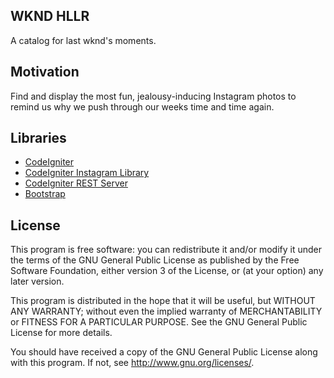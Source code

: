 ## WKND HLLR
A catalog for last wknd's moments.

## Motivation
Find and display the most fun, jealousy-inducing Instagram photos to remind us why we push through our weeks time and time again.

## Libraries
* [CodeIgniter](http://ellislab.com/codeigniter)
* [CodeIgniter Instagram Library](https://github.com/ianckc/CodeIgniter-Instagram-Library)
* [CodeIgniter REST Server](https://github.com/philsturgeon/codeigniter-restserver)
* [Bootstrap](http://twitter.github.io/bootstrap/) 

## License
This program is free software: you can redistribute it and/or modify
it under the terms of the GNU General Public License as published by
the Free Software Foundation, either version 3 of the License, or
(at your option) any later version.

This program is distributed in the hope that it will be useful,
but WITHOUT ANY WARRANTY; without even the implied warranty of
MERCHANTABILITY or FITNESS FOR A PARTICULAR PURPOSE.  See the
GNU General Public License for more details.

You should have received a copy of the GNU General Public License
along with this program.  If not, see <http://www.gnu.org/licenses/>.